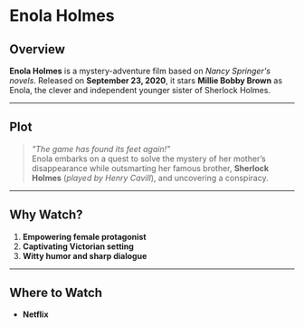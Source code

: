 # **Enola Holmes**

## **Overview**
**Enola Holmes** is a mystery-adventure film based on *Nancy Springer's novels*. Released on **September 23, 2020**, it stars **Millie Bobby Brown** as Enola, the clever and independent younger sister of Sherlock Holmes.

---

## **Plot**
> *"The game has found its feet again!"*  
Enola embarks on a quest to solve the mystery of her mother’s disappearance while outsmarting her famous brother, **Sherlock Holmes** (*played by Henry Cavill*), and uncovering a conspiracy.

---

## **Why Watch?**
1. **Empowering female protagonist**  
2. **Captivating Victorian setting**  
3. **Witty humor and sharp dialogue**

---

## **Where to Watch**
-  **Netflix**
